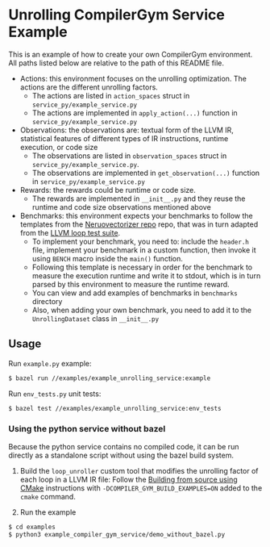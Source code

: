 # Unrolling CompilerGym Service Example

This is an example of how to create your own CompilerGym environment. All paths listed below are relative to the path of this README file.

* Actions: this environment focuses on the unrolling optimization. The actions are the different unrolling factors.
    - The actions are listed in `action_spaces` struct in `service_py/example_service.py`
    - The actions are implemented in `apply_action(...)` function in `service_py/example_service.py`
* Observations: the observations are: textual form of the LLVM IR, statistical features of different types of IR instructions, runtime execution, or code size
    - The observations are listed in `observation_spaces` struct in `service_py/example_service.py`.
    - The observations are implemented in `get_observation(...)` function in `service_py/example_service.py`
* Rewards: the rewards could be runtime or code size.
    - The rewards are implemented in `__init__.py` and they reuse the runtime and code size observations mentioned above
* Benchmarks: this environment expects your benchmarks to follow the templates from the [Neruovectorizer repo](https://github.com/intel/neuro-vectorizer/tree/master/training_data) repo, that was in turn adapted from the [LLVM loop test suite](https://github.com/llvm/llvm-test-suite/blob/main/SingleSource/UnitTests/Vectorizer/gcc-loops.cpp).
    - To implement your benchmark, you need to: include the `header.h` file, implement your benchmark in a custom function, then invoke it using `BENCH` macro inside the `main()` function.
    - Following this template is necessary in order for the benchmark to measure the execution runtime and write it to stdout, which is in turn parsed by this environment to measure the runtime reward.
    - You can view and add examples of benchmarks in `benchmarks` directory
    - Also, when adding your own benchmark, you need to add it to the `UnrollingDataset` class in `__init__.py`

## Usage

Run `example.py` example:
```sh
$ bazel run //examples/example_unrolling_service:example
```

Run `env_tests.py` unit tests:

```sh
$ bazel test //examples/example_unrolling_service:env_tests
```

### Using the python service without bazel

Because the python service contains no compiled code, it can be run directly as
a standalone script without using the bazel build system.

1. Build the `loop_unroller` custom tool that modifies the unrolling factor of each loop in a LLVM IR file:
Follow the [Building from source using CMake](../../INSTALL.md#building-from-source-with-cmake) instructions with `-DCOMPILER_GYM_BUILD_EXAMPLES=ON` added to the `cmake` command.

2. Run the example
```sh
$ cd examples
$ python3 example_compiler_gym_service/demo_without_bazel.py
```

